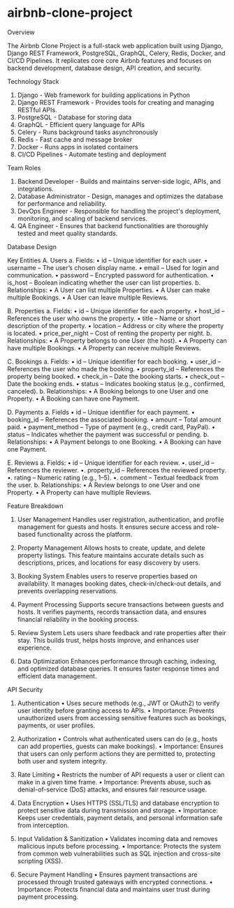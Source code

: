 # airbnb-clone-project
Overview

  The Airbnb Clone Project is a full-stack web application built using Django, Django REST Framework, PostgreSQL, GraphQL, Celery, Redis, Docker, and CI/CD Pipelines. It replicates core core Airbnb features and focuses on backend development, database design, API creation, and security.


Technology Stack
  1. Django	- Web framework for building applications in Python
  2. Django REST Framework - Provides tools for creating and managing RESTful APIs.
  3. PostgreSQL	- Database for storing data
  4. GraphQL	- Efficient query language for APIs
  5. Celery	- Runs background tasks asynchronously
  6. Redis	- Fast cache and message broker
  7. Docker	- Runs apps in isolated containers
  8. CI/CD Pipelines	- Automate testing and deployment

Team Roles
  1. Backend Developer - Builds and maintains server-side logic, APIs, and integrations.
  2. Database Administrator - Design, manages and optimizes the database for performance and           reliability. 
  3. DevOps Engineer - Responsible for handling the project's deployment, monitoring, and scaling of backend services.
  4. QA Engineer -  Ensures that backend functionalities are thoroughly tested and meet quality standards.


Database Design

  Key Entities
  A. Users
    a. Fields:
      •	id – Unique identifier for each user.
      •	username – The user’s chosen display name.
      •	email – Used for login and communication.
      •	password – Encrypted password for authentication.
      •	is_host – Boolean indicating whether the user can list properties.
    b. Relationships:
      •	A User can list multiple Properties.
      •	A User can make multiple Bookings.
      •	A User can leave multiple Reviews.
  
  B. Properties
    a. Fields:
      •	id – Unique identifier for each property.
      •	host_id – References the user who owns the property.
      •	title – Name or short description of the property.
      •	location – Address or city where the property is located.
      •	price_per_night – Cost of renting the property per night.
    b. Relationships:
      •	A Property belongs to one User (the host).
      •	A Property can have multiple Bookings.
      •	A Property can receive multiple Reviews.
    
  C. Bookings
    a. Fields:
      •	id – Unique identifier for each booking.
      •	user_id – References the user who made the booking.
      •	property_id – References the property being booked.
      •	check_in – Date the booking starts.
      •	check_out – Date the booking ends.
      •	status – Indicates booking status (e.g., confirmed, canceled).
    b. Relationships:
      •	A Booking belongs to one User and one Property.
      •	A Booking can have one Payment.

  D. Payments
      a. Fields
      •	id – Unique identifier for each payment.
      •	booking_id – References the associated booking.
      •	amount – Total amount paid.
      •	payment_method – Type of payment (e.g., credit card, PayPal).
      •	status – Indicates whether the payment was successful or pending.
      b. Relationships:
          •	A Payment belongs to one Booking.
      •	A Booking can have one Payment.
  
   E. Reviews
      a. Fields:
      • id – Unique identifier for each review.
      •. user_id – References the reviewer.
      •. property_id – References the reviewed property.
      •.	rating – Numeric rating (e.g., 1–5).
      •. comment – Textual feedback from the user.
      b. Relationships:
      •	A Review belongs to one User and one Property.
      •	A Property can have multiple Reviews.

  
Feature Breakdown
  1. User Management
     Handles user registration, authentication, and profile management for guests and hosts. It ensures secure access and role-based functionality across the platform.
     
  2. Property Management
     Allows hosts to create, update, and delete property listings. This feature maintains accurate details such as descriptions, prices, and locations for easy discovery by users.
   
  3. Booking System
     Enables users to reserve properties based on availability. It manages booking dates, check-in/check-out details, and prevents overlapping reservations.
   
  4. Payment Processing
     Supports secure transactions between guests and hosts. It verifies payments, records transaction data, and ensures financial reliability in the booking process.

  5. Review System
     Lets users share feedback and rate properties after their stay. This builds trust, helps hosts improve, and enhances user experience.

  6. Data Optimization
    Enhances performance through caching, indexing, and optimized database queries. It ensures faster response times and efficient data management.


API Security
  1.	Authentication
    •  Uses secure methods (e.g., JWT or OAuth2) to verify user identity before granting access to APIs.
    •  Importance: Prevents unauthorized users from accessing sensitive features such as bookings, payments, or user profiles.
    
  3.	Authorization
      •  Controls what authenticated users can do (e.g., hosts can add properties, guests can make bookings).
    	•  Importance: Ensures that users can only perform actions they are permitted to, protecting both user and system integrity.
      
  4.	Rate Limiting
      •  Restricts the number of API requests a user or client can make in a given time frame.
      •  Importance: Prevents abuse, such as denial-of-service (DoS) attacks, and ensures fair resource usage.
  5.	Data Encryption
      •  Uses HTTPS (SSL/TLS) and database encryption to protect sensitive data during transmission and storage.
    	•  Importance: Keeps user credentials, payment details, and personal information safe from interception.
      
  6.	Input Validation & Sanitization
      •  Validates incoming data and removes malicious inputs before processing.
      •  Importance: Protects the system from common web vulnerabilities such as SQL injection and cross-site scripting (XSS).
      
  7.	Secure Payment Handling
       •	Ensures payment transactions are processed through trusted gateways with encrypted connections.
       •  Importance: Protects financial data and maintains user trust during payment processing.
  
  
    
      
